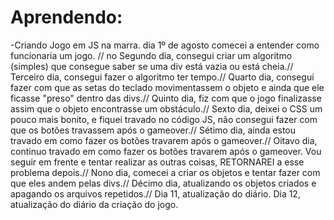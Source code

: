 # Aprendendo:

  -Criando Jogo em JS na marra.
dia 1º de agosto comecei a entender como funcionaria um jogo. //
no Segundo dia, consegui criar um algoritmo (simples) que consegue saber se uma div está vazia ou está cheia.//
Terceiro dia,  consegui fazer o algoritmo ter tempo.//
Quarto dia, consegui fazer com que as setas do teclado movimentassem o objeto e ainda que ele ficasse "preso" dentro das divs.//
Quinto dia, fiz com que o jogo finalizasse assim que o objeto encontrasse um obstáculo.//
Sexto dia, deixei o CSS um pouco mais bonito, e fiquei travado no código JS, não consegui fazer com que os botões travassem após o gameover.// 
Sétimo dia, ainda estou travado em como fazer os botões travarem após o gameover.//
Oitavo dia, continuo travado em como fazer os botões travarem após o gameover. Vou seguir em frente e tentar realizar as outras coisas, RETORNAREI a esse problema depois.//
Nono dia, comecei a criar os objetos e tentar fazer com que eles andem pelas divs.//
Décimo dia, atualizando os objetos criados e apagando os arquivos repetidos.//
Dia 11, atualização do diário.
Dia 12, atualização do diário da criação do jogo.





